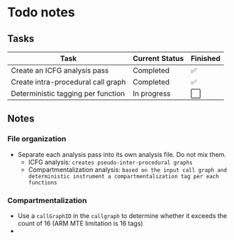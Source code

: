 # Todo notes

## Tasks
| Task                            | Current Status  | Finished      | 
|----------------                 |---------------  |-----------    |
| Create an ICFG analysis pass | Completed | :white_check_mark: | 
| Create intra-procedural call graph | Completed | :white_check_mark: |
| Deterministic tagging per function | In progress | :white_large_square: |

## Notes
### File organization
- Separate each analysis pass into its own analysis file. Do not mix them.
  - ICFG analysis: `creates pseudo-inter-procedural graphs`
  - Compartmentalization analysis: `based on the input call graph and deterministic instrument a compartmentalization tag per each functions`

### Compartmentalization
- Use a `callGraphID` in the `callgraph` to determine whether it exceeds the count of 16 (ARM MTE limitation is 16 tags)
- 